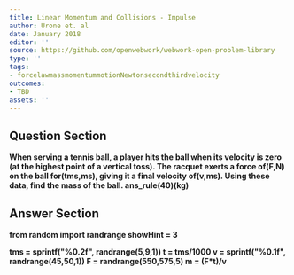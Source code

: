 ```yaml
---
title: Linear Momentum and Collisions - Impulse
author: Urone et. al
date: January 2018
editor: ''
source: https://github.com/openwebwork/webwork-open-problem-library
type: ''
tags:
- forcelawmassmomentummotionNewtonsecondthirdvelocity
outcomes:
- TBD
assets: ''
---
```


## Question Section 

<b>
When serving a tennis ball, a player hits the ball when its velocity is zero (at the
highest point of a vertical toss). The racquet exerts a force of(F,N) on the ball for(tms,ms), giving it a final velocity of(v,ms). Using these data, find the mass of the ball.
ans_rule(40)(kg)



## Answer Section

from random import randrange
showHint = 3

tms = sprintf("%0.2f", randrange(5,9,1))
t = tms/1000
v = sprintf("%0.1f", randrange(45,50,1))
F = randrange(550,575,5)
m = (F*t)/v